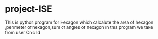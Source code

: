 # project-ISE
This is python  program for Hexagon which calcalute the area of hexagon ,perimeter of hexagon,sum of angles of hexagon in this program we take from user Cnic Id
